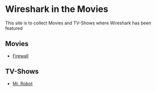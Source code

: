 # Wireshark in the Movies

This site is to collect Movies and TV-Shows where Wireshark has been featured

## Movies

* [Firewall](https://en.wikipedia.org/wiki/Firewall_(film))

## TV-Shows

* [Mr. Robot](https://en.wikipedia.org/wiki/Mr._Robot)

